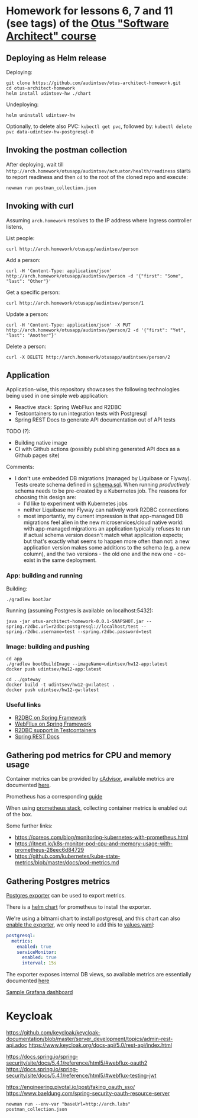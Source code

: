 # Homework for lessons 6, 7 and 11 (see tags) of the [Otus "Software Architect" course](https://otus.ru/lessons/arhitektor-po/) 

## Deploying as Helm release

Deploying:
```
git clone https://github.com/audintsev/otus-architect-homework.git
cd otus-architect-homework
helm install udintsev-hw ./chart
```

Undeploying:
```
helm uninstall udintsev-hw
```

Optionally, to delete also PVC: `kubectl get pvc`, followed by: `kubectl delete pvc data-udintsev-hw-postgresql-0`


## Invoking the postman collection

After deploying, wait till `http://arch.homework/otusapp/audintsev/actuator/health/readiness`
starts to report readiness and then `cd` to the root of the cloned repo and execute:
```
newman run postman_collection.json 
```

## Invoking with curl

Assuming `arch.homework` resolves to the IP address where Ingress controller listens,

List people:
```
curl http://arch.homework/otusapp/audintsev/person
```

Add a person:
```
curl -H 'Content-Type: application/json' http://arch.homework/otusapp/audintsev/person -d '{"first": "Some", "last": "Other"}'
```

Get a specific person:
```
curl http://arch.homework/otusapp/audintsev/person/1
```

Update a person:
```
curl -H 'Content-Type: application/json' -X PUT http://arch.homework/otusapp/audintsev/person/2 -d '{"first": "Yet", "last": "Another"}'
```

Delete a person:
```
curl -X DELETE http://arch.homework/otusapp/audintsev/person/2
```

## Application

Application-wise, this repository showcases the following technologies being used in one simple web application:

* Reactive stack: Spring WebFlux and R2DBC
* Testcontainers to run integration tests with Postgresql
* Spring REST Docs to generate API documentation out of API tests

TODO (?):

* Building native image
* CI with Github actions (possibly publishing generated API docs as a Github pages site)
  
Comments:

* I don't use embedded DB migrations (managed by Liquibase or Flyway). Tests create schema defined in
[schema.sql](app/src/test/resources/schema.sql). When running _productively_ schema needs to be pre-created
by a Kubernetes job. The reasons for choosing this design are:
  * I'd like to experiment with Kubernetes jobs
  * neither Liquibase nor Flyway can natively work R2DBC connections
  * most importantly, my current impression is that app-managed DB migrations feel alien in the new
microservices/cloud native world: with app-managed migrations an application typically refuses to run if actual schema
version doesn't match what application expects; but that's exactly what seems to happen more often than not:
a new application version makes some additions to the schema (e.g. a new column), and the two versions - the old
one and the new one - co-exist in the same deployment. 

### App: building and running

Building:

```
./gradlew bootJar
```

Running (assuming Postgres is available on localhost:5432):

```
java -jar otus-architect-homework-0.0.1-SNAPSHOT.jar --spring.r2dbc.url=r2dbc:postgresql://localhost/test --spring.r2dbc.username=test --spring.r2dbc.password=test
```

### Image: building and pushing

```
cd app
./gradlew bootBuildImage --imageName=udintsev/hw12-app:latest
docker push udintsev/hw12-app:latest

cd ../gateway
docker build -t udintsev/hw12-gw:latest .
docker push udintsev/hw12-gw:latest
```

### Useful links

* [R2DBC on Spring Framework](https://docs.spring.io/spring-framework/docs/5.3.0-RC2/reference/html/data-access.html#r2dbc)
* [WebFllux on Spring Framework](https://docs.spring.io/spring-framework/docs/5.3.0-RC2/reference/html/web-reactive.html#spring-webflux)
* [R2DBC support in Testcontainers](https://www.testcontainers.org/modules/databases/r2dbc/)
* [Spring REST Docs](https://docs.spring.io/spring-restdocs/docs/current/reference/html5/) 

## Gathering pod metrics for CPU and memory usage

Container metrics can be provided by [cAdvisor](https://github.com/google/cadvisor),
available metrics are documented [here](https://github.com/google/cadvisor/blob/master/docs/storage/prometheus.md).

Prometheus has a corresponding [guide](https://prometheus.io/docs/guides/cadvisor/)

When using [prometheus stack](https://github.com/prometheus-community/helm-charts/tree/main/charts/kube-prometheus-stack),
collecting container metrics is enabled out of the box.

Some further links:
* https://coreos.com/blog/monitoring-kubernetes-with-prometheus.html
* https://itnext.io/k8s-monitor-pod-cpu-and-memory-usage-with-prometheus-28eec6d84729
* https://github.com/kubernetes/kube-state-metrics/blob/master/docs/pod-metrics.md

## Gathering Postgres metrics

[Postgres exporter](https://github.com/wrouesnel/postgres_exporter) can be used to export metrics.

There is a [helm chart](https://github.com/prometheus-community/helm-charts/tree/main/charts/prometheus-postgres-exporter)
for prometheus to install the exporter.

We're using a bitnami chart to install postgresql, and this chart can also
[enable the exporter](https://github.com/bitnami/charts/tree/master/bitnami/postgresql#metrics),
we only need to add this to [values.yaml](chart/values.yaml):

```yaml
postgresql:
  metrics:
    enabled: true
    serviceMonitor:
      enabled: true
      interval: 15s
```

The exporter exposes internal DB views, so available
metrics are essentially documented [here](https://www.postgresql.org/docs/9.2/monitoring-stats.html)

[Sample Grafana dashboard](https://grafana.com/grafana/dashboards/9628)

# Keycloak

https://github.com/keycloak/keycloak-documentation/blob/master/server_development/topics/admin-rest-api.adoc
https://www.keycloak.org/docs-api/5.0/rest-api/index.html

https://docs.spring.io/spring-security/site/docs/5.4.1/reference/html5/#webflux-oauth2
https://docs.spring.io/spring-security/site/docs/5.4.1/reference/html5/#webflux-testing-jwt

https://engineering.pivotal.io/post/faking_oauth_sso/
https://www.baeldung.com/spring-security-oauth-resource-server

```
newman run --env-var "baseUrl=http://arch.labs" postman_collection.json
```
